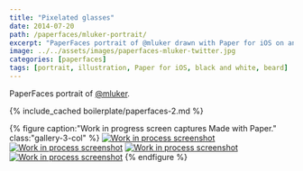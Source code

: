 ```yaml
---
title: "Pixelated glasses"
date: 2014-07-20
path: /paperfaces/mluker-portrait/
excerpt: "PaperFaces portrait of @mluker drawn with Paper for iOS on an iPad."
image: ../../assets/images/paperfaces-mluker-twitter.jpg
categories: [paperfaces]
tags: [portrait, illustration, Paper for iOS, black and white, beard]
---
```


PaperFaces portrait of [@mluker](https://twitter.com/mluker).

{% include_cached boilerplate/paperfaces-2.md %}

{% figure caption:"Work in progress screen captures Made with Paper." class:"gallery-3-col" %}
[![Work in process screenshot](../../assets/images/paperfaces-mluker-process-1-600.jpg)](../../assets/images/paperfaces-mluker-process-1-lg.jpg) [![Work in process screenshot](../../assets/images/paperfaces-mluker-process-2-600.jpg)](../../assets/images/paperfaces-mluker-process-2-lg.jpg) [![Work in process screenshot](../../assets/images/paperfaces-mluker-process-3-600.jpg)](../../assets/images/paperfaces-mluker-process-3-lg.jpg) [![Work in process screenshot](../../assets/images/paperfaces-mluker-process-4-600.jpg)](../../assets/images/paperfaces-mluker-process-4-lg.jpg)
{% endfigure %}
